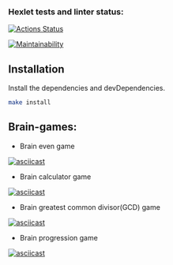 ### Hexlet tests and linter status:
[![Actions Status](https://github.com/SvetlanaMaksimova/fullstack-javascript-project-44/workflows/hexlet-check/badge.svg)](https://github.com/SvetlanaMaksimova/fullstack-javascript-project-44/actions)

[![Maintainability](https://api.codeclimate.com/v1/badges/998fcec809938c54b318/maintainability)](https://codeclimate.com/github/SvetlanaMaksimova/fullstack-javascript-project-44/maintainability)


## Installation

Install the dependencies and devDependencies.

```sh
make install
```

## Brain-games:
- Brain even game

[![asciicast](https://asciinema.org/a/558539.svg)](https://asciinema.org/a/558539)

- Brain calculator game

[![asciicast](https://asciinema.org/a/559210.svg)](https://asciinema.org/a/559210)

- Brain greatest common divisor(GCD) game

[![asciicast](https://asciinema.org/a/559265.svg)](https://asciinema.org/a/559265)

- Brain progression game

[![asciicast](https://asciinema.org/a/559391.svg)](https://asciinema.org/a/559391)